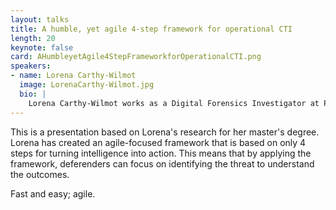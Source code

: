 ```yaml
---
layout: talks
title: A humble, yet agile 4-step framework for operational CTI
length: 20
keynote: false
card: AHumbleyetAgile4StepFrameworkforOperationalCTI.png
speakers:
- name: Lorena Carthy-Wilmot
  image: LorenaCarthy-Wilmot.jpg
  bio: |
    Lorena Carthy-Wilmot works as a Digital Forensics Investigator at PwC in Oslo, Norway. She is currently researching for a master's degree in Cyber Security at the Teesside University in Middlesbrough, UK. She is interested in everything-forensics, cyber threat intelligence, learning new skills and cats and dogs, of course.    
---
```

This is a presentation based on Lorena's research for her master's degree. Lorena has created an agile-focused framework that is based on only 4 steps for turning intelligence into action. This means that by applying the framework, deferenders can focus on identifying the threat to understand the outcomes.

Fast and easy; agile.
